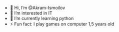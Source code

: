 - 👋 Hi, I’m @Akram-Ismoilov
- 👀 I’m interested in IT
- 🌱 I’m currently learning python
- ⚡ Fun fact: I play games on computer 1,5 years old

<!---
Akram-Ismoilov/Akram-Ismoilov is a ✨ special ✨ repository because its `README.md` (this file) appears on your GitHub profile.
You can click the Preview link to take a look at your changes.
--->
